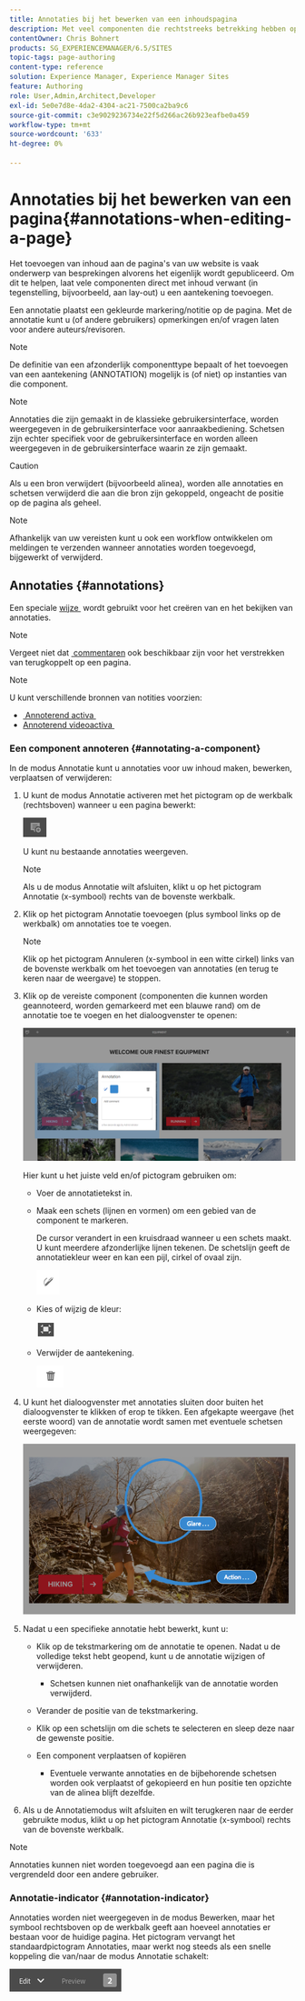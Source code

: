 ```yaml
---
title: Annotaties bij het bewerken van een inhoudspagina
description: Met veel componenten die rechtstreeks betrekking hebben op inhoud, kunt u een annotatie toevoegen.
contentOwner: Chris Bohnert
products: SG_EXPERIENCEMANAGER/6.5/SITES
topic-tags: page-authoring
content-type: reference
solution: Experience Manager, Experience Manager Sites
feature: Authoring
role: User,Admin,Architect,Developer
exl-id: 5e0e7d8e-4da2-4304-ac21-7500ca2ba9c6
source-git-commit: c3e9029236734e22f5d266ac26b923eafbe0a459
workflow-type: tm+mt
source-wordcount: '633'
ht-degree: 0%

---
```


# Annotaties bij het bewerken van een pagina{#annotations-when-editing-a-page}

Het toevoegen van inhoud aan de pagina&#39;s van uw website is vaak onderwerp van besprekingen alvorens het eigenlijk wordt gepubliceerd. Om dit te helpen, laat vele componenten direct met inhoud verwant (in tegenstelling, bijvoorbeeld, aan lay-out) u een aantekening toevoegen.

Een annotatie plaatst een gekleurde markering/notitie op de pagina. Met de annotatie kunt u (of andere gebruikers) opmerkingen en/of vragen laten voor andere auteurs/revisoren.

>[!NOTE]
>
>De definitie van een afzonderlijk componenttype bepaalt of het toevoegen van een aantekening (ANNOTATION) mogelijk is (of niet) op instanties van die component.

>[!NOTE]
>
>Annotaties die zijn gemaakt in de klassieke gebruikersinterface, worden weergegeven in de gebruikersinterface voor aanraakbediening. Schetsen zijn echter specifiek voor de gebruikersinterface en worden alleen weergegeven in de gebruikersinterface waarin ze zijn gemaakt.

>[!CAUTION]
>
>Als u een bron verwijdert (bijvoorbeeld alinea), worden alle annotaties en schetsen verwijderd die aan die bron zijn gekoppeld, ongeacht de positie op de pagina als geheel.

>[!NOTE]
>
>Afhankelijk van uw vereisten kunt u ook een workflow ontwikkelen om meldingen te verzenden wanneer annotaties worden toegevoegd, bijgewerkt of verwijderd.

## Annotaties {#annotations}

Een speciale [&#x200B; wijze &#x200B;](/help/sites-authoring/author-environment-tools.md#page-modes) wordt gebruikt voor het creëren van en het bekijken van annotaties.

>[!NOTE]
>
>Vergeet niet dat [&#x200B; commentaren &#x200B;](/help/sites-authoring/basic-handling.md#timeline) ook beschikbaar zijn voor het verstrekken van terugkoppelt op een pagina.

>[!NOTE]
>
>U kunt verschillende bronnen van notities voorzien:
>
>* [&#x200B; Annoterend activa &#x200B;](/help/assets/manage-assets.md#annotating)
>* [&#x200B; Annoterend videoactiva &#x200B;](/help/assets/managing-video-assets.md#annotate-video-assets)
>

### Een component annoteren {#annotating-a-component}

In de modus Annotatie kunt u annotaties voor uw inhoud maken, bewerken, verplaatsen of verwijderen:

1. U kunt de modus Annotatie activeren met het pictogram op de werkbalk (rechtsboven) wanneer u een pagina bewerkt:

   ![&#x200B; annoteert &#x200B;](do-not-localize/screen_shot_2018-03-22at110414.png)

   U kunt nu bestaande annotaties weergeven.

   >[!NOTE]
   >
   >Als u de modus Annotatie wilt afsluiten, klikt u op het pictogram Annotatie (x-symbool) rechts van de bovenste werkbalk.

1. Klik op het pictogram Annotatie toevoegen (plus symbool links op de werkbalk) om annotaties toe te voegen.

   >[!NOTE]
   >
   >Klik op het pictogram Annuleren (x-symbool in een witte cirkel) links van de bovenste werkbalk om het toevoegen van annotaties (en terug te keren naar de weergave) te stoppen.

1. Klik op de vereiste component (componenten die kunnen worden geannoteerd, worden gemarkeerd met een blauwe rand) om de annotatie toe te voegen en het dialoogvenster te openen:

   ![&#x200B; screen_shot_2018-03-22at110606 &#x200B;](assets/screen_shot_2018-03-22at110606.png)

   Hier kunt u het juiste veld en/of pictogram gebruiken om:

   * Voer de annotatietekst in.
   * Maak een schets (lijnen en vormen) om een gebied van de component te markeren.

     De cursor verandert in een kruisdraad wanneer u een schets maakt. U kunt meerdere afzonderlijke lijnen tekenen. De schetslijn geeft de annotatiekleur weer en kan een pijl, cirkel of ovaal zijn.

     ![&#x200B; Schets &#x200B;](do-not-localize/screen_shot_2018-03-22at110640.png)

   * Kies of wijzig de kleur:

     ![&#x200B; kiezen/verandering kleur &#x200B;](do-not-localize/chlimage_1-19.png)

   * Verwijder de aantekening.

     ![&#x200B; Schrap annotation &#x200B;](do-not-localize/screen_shot_2018-03-22at110647.png)

1. U kunt het dialoogvenster met annotaties sluiten door buiten het dialoogvenster te klikken of erop te tikken. Een afgekapte weergave (het eerste woord) van de annotatie wordt samen met eventuele schetsen weergegeven:

   ![&#x200B; screen_shot_2018-03-22at110850 &#x200B;](assets/screen_shot_2018-03-22at110850.png)

1. Nadat u een specifieke annotatie hebt bewerkt, kunt u:

   * Klik op de tekstmarkering om de annotatie te openen. Nadat u de volledige tekst hebt geopend, kunt u de annotatie wijzigen of verwijderen.

      * Schetsen kunnen niet onafhankelijk van de annotatie worden verwijderd.

   * Verander de positie van de tekstmarkering.
   * Klik op een schetslijn om die schets te selecteren en sleep deze naar de gewenste positie.
   * Een component verplaatsen of kopiëren

      * Eventuele verwante annotaties en de bijbehorende schetsen worden ook verplaatst of gekopieerd en hun positie ten opzichte van de alinea blijft dezelfde.

1. Als u de Annotatiemodus wilt afsluiten en wilt terugkeren naar de eerder gebruikte modus, klikt u op het pictogram Annotatie (x-symbool) rechts van de bovenste werkbalk.

>[!NOTE]
>
>Annotaties kunnen niet worden toegevoegd aan een pagina die is vergrendeld door een andere gebruiker.

### Annotatie-indicator {#annotation-indicator}

Annotaties worden niet weergegeven in de modus Bewerken, maar het symbool rechtsboven op de werkbalk geeft aan hoeveel annotaties er bestaan voor de huidige pagina. Het pictogram vervangt het standaardpictogram Annotaties, maar werkt nog steeds als een snelle koppeling die van/naar de modus Annotatie schakelt:

![&#x200B; Indicator van Annotaties &#x200B;](assets/chlimage_1-242.png)
